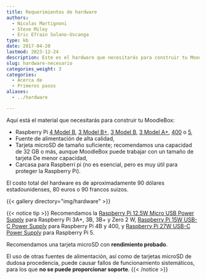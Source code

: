 ```yaml
---
title: Requerimientos de hardware
authors:
  - Nicolas Martignoni
  - Steve Miley
  - Eric Efrain Solano-Uscanga
type: kb
date: 2017-04-20
lastmod: 2023-12-24
description: Este es el hardware que necesitarás para construir tu MoodleBox
slug: hardware-necesario
categories_weight: 3
categories:
  - Acerca de
  - Primeros pasos
aliases:
  - ../hardware

---
```

Aquí está el material que necesitarás para construir tu MoodleBox:

  * Raspberry Pi [4 Model B][RPi4B], [3 Model B+][RPi3Bplus], [3 Model B][RPi3B], [3 Model A+][RPi3Aplus], [400][RPi400] o [5][RPi5],
  * Fuente de alimentación de alta calidad,
  * Tarjeta microSD de tamaño suficiente; recomendamos una capacidad de 32 GB o más, aunque MoodleBox puede trabajar con un tamaño de tarjeta De menor capacidad,
  * Carcasa para Raspberri pi (no es esencial, pero es muy útil para proteger la Raspberry Pi).

El costo total del hardware es de aproximadamente 90 dólares estadounidenses, 80 euros o 90 francos suizos.

{{< gallery directory="img/hardware" >}}

{{< notice tip >}}
Recomendamos la [Raspberry Pi 12.5W Micro USB Power Supply](https://www.raspberrypi.com/products/raspberry-pi-universal-power-supply/) para Raspberry Pi 3A+, 3B, 3B+ y Zero 2 W, [Raspberry Pi 15W USB-C Power Supply](https://www.raspberrypi.com/products/type-c-power-supply/) para Raspberry Pi 4B y 400, y [Raspberry Pi 27W USB-C Power Supply](https://www.raspberrypi.com/products/27w-power-supply/) para Raspberry Pi 5.

Recomendamos una tarjeta microSD con __rendimiento probado__.

El uso de otras fuentes de alimentación, así como de tarjetas microSD de dudosa procedencia, puede causar fallos de funcionamiento sistemáticos, para los que __no se puede proporcionar soporte__.
{{< /notice >}}

 [RPi3Aplus]: https://www.raspberrypi.com/products/raspberry-pi-3-model-a-plus/
 [RPi3B]: https://www.raspberrypi.com/products/raspberry-pi-3-model-b/
 [RPi3Bplus]: https://www.raspberrypi.com/products/raspberry-pi-3-model-b-plus/
 [RPi4B]: https://www.raspberrypi.com/products/raspberry-pi-4-model-b/
 [RPi400]: https://www.raspberrypi.com/products/raspberry-pi-400/
 [RPi5]: https://www.raspberrypi.com/products/raspberry-pi-5/
